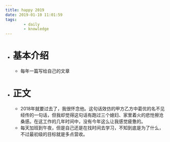 ```yaml
---
title: happy 2019
date: 2019-01-10 11:01:59
tags:
        - daily
        - knowledge
---
```

* # 基本介绍
    * 每年一篇写给自己的文章
* # 正文
    * 2018年就要过去了，我很怀念他。这句话效仿的甲方乙方中葛优的名不见经传的一句话，但我却觉得这句话有跑过三个媳妇、家里着火的悲怆擦沧桑感。在这工作的几年时间中，没有今年这么让我感觉疲惫的。
    * 每天加班到午夜，但是自己还是在找时间去学习，不知到底是为了什么，不过最初级的目标就是多点营收。